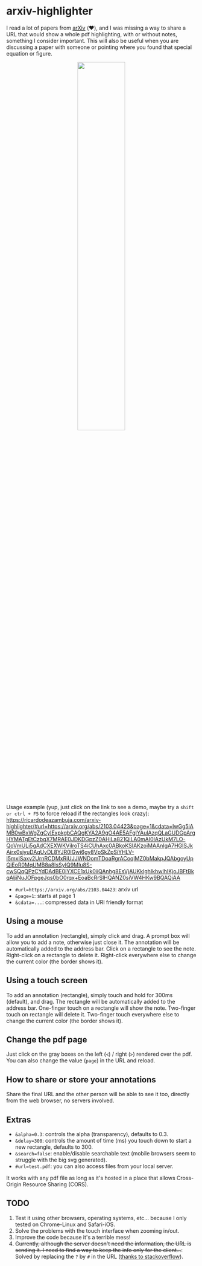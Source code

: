 # arxiv-highlighter

I read a lot of papers from [arXiv](https://arxiv.org/) (:heart:), and I was missing a way to share a URL that would show a whole pdf highlighting, with or without notes, something I consider important. This will also be useful when you are discussing a paper with someone or pointing where you found that special equation or figure. 


<p align="center">
<img src="https://user-images.githubusercontent.com/6606382/218593704-e5831beb-d88e-428e-abac-b6f9c17ae66a.png" width=50% height=50%>
</p>

Usage example (yup, just click on the link to see a demo, maybe try a `shift or ctrl + F5` to force reload if the rectangles look crazy):    
<a href="https://ricardodeazambuja.com/arxiv-highlighter/#url=https://arxiv.org/abs/2103.04423&page=1&cdata=IwGg5iAMB0wBxWgZgCyIExpkgbCAQgKYA2A9gO4AE5AFgIYAulAzqQLaGUDGpArgHYMATgEtCzbqX7MRAE0JDKDGpzZ0AHiLa821QiLA0mAI0IAzUkM7LO-QoVmULi5gAdCXEXWKViIroTS4iCUhAxc0ABkoKSIAKzoiMAAnIgA7HGISJkAirx0sjyuDAqUvDL8YJR0lGwi6gy8VpSkZpSiYHLV-I5mxISaxv2UrnRCDMxRiUJJWNDomTDoaRgrACoqlMZ0bMakpJQAbgoyUpQiEoR0MqUMB8a8IsSyIQ9MIu8S-cwSQqQPzCYdDAdBE0iYXCE1xUk0iiQAnhg8EsVjAUKklghIkhwIhIKjoJBFtBkqAljiNuJOFpgeJqs0bO0rqx+EoaBcRrSlHQANZ0siVW4HKw9BQAQiAA">https://ricardodeazambuja.com/arxiv-highlighter/#url=https://arxiv.org/abs/2103.04423&page=1&cdata=IwGg5iAMB0wBxWgZgCyIExpkgbCAQgKYA2A9gO4AE5AFgIYAulAzqQLaGUDGpArgHYMATgEtCzbqX7MRAE0JDKDGpzZ0AHiLa821QiLA0mAI0IAzUkM7LO-QoVmULi5gAdCXEXWKViIroTS4iCUhAxc0ABkoKSIAKzoiMAAnIgA7HGISJkAirx0sjyuDAqUvDL8YJR0lGwi6gy8VpSkZpSiYHLV-I5mxISaxv2UrnRCDMxRiUJJWNDomTDoaRgrACoqlMZ0bMakpJQAbgoyUpQiEoR0MqUMB8a8IsSyIQ9MIu8S-cwSQqQPzCYdDAdBE0iYXCE1xUk0iiQAnhg8EsVjAUKklghIkhwIhIKjoJBFtBkqAljiNuJOFpgeJqs0bO0rqx+EoaBcRrSlHQANZ0siVW4HKw9BQAQiAA</a>

* `#url=https://arxiv.org/abs/2103.04423`: arxiv url
* `&page=1`: starts at page 1
* `&cdata=...`: compressed data in URI friendly format

## Using a mouse
To add an annotation (rectangle), simply click and drag. A prompt box will allow you to add a note, otherwise just close it. The annotation will be automatically added to the address bar. Click on a rectangle to see the note. Right-click on a rectangle to delete it. Right-click everywhere else to change the current color (the border shows it).

## Using a touch screen
To add an annotation (rectangle), simply touch and hold for 300ms (default), and drag. The rectangle will be automatically added to the address bar. One-finger touch on a rectangle will show the note. Two-finger touch on rectangle will delete it. Two-finger touch everywhere else to change the current color (the border shows it).

## Change the pdf page
Just click on the gray boxes on the left (`<`) / right (`>`) rendered over the pdf. You can also change the value (`page`) in the URL and reload.

## How to share or store your annotations
Share the final URL and the other person will be able to see it too, directly from the web browser, no servers involved.


## Extras
* `&alpha=0.3`: controls the alpha (transparency), defaults to 0.3.
* `&delay=300`: controls the amount of time (ms) you touch down to start a new rectangle, defaults to 300.
* `&search=false`: enable/disable searchable text (mobile browsers seem to struggle with the big svg generated).
* `#url=test.pdf`: you can also access files from your local server.

It works with any pdf file as long as it's hosted in a place that allows Cross-Origin Resource Sharing (CORS).

## TODO
1. Test it using other browsers, operating systems, etc... because I only tested on Chrome-Linux and Safari-iOS.
2. Solve the problems with the touch interface when zooming in/out.
3. Improve the code because it's a terrible mess!
4. ~~Currently, although the server doesn't need the information, the URL is sending it. I need to find a way to keep the info only for the client...~~: Solved by replacing the `?` by `#` in the URL ([thanks to stackoverflow](https://stackoverflow.com/a/68170088)).
